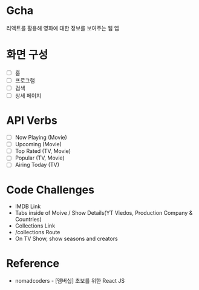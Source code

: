 # Gcha

리액트를 활용해 영화에 대한 정보를 보여주는 웹 앱

# 화면 구성

- [ ] 홈
- [ ] 프로그램
- [ ] 검색
- [ ] 상세 페이지

# API Verbs

- [ ] Now Playing (Movie)
- [ ] Upcoming (Movie)
- [ ] Top Rated (TV, Movie)
- [ ] Popular (TV, Movie)
- [ ] Airing Today (TV)

# Code Challenges

- IMDB Link
- Tabs inside of Moive / Show Details(YT Viedos, Production Company & Countries)
- Collections Link
- /collections Route
- On TV Show, show seasons and creators

# Reference

- nomadcoders - [멤버십] 초보를 위한 React JS